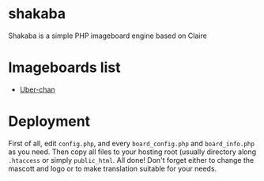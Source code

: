 # shakaba
Shakaba is a simple PHP imageboard engine based on Claire

# Imageboards list
- [Uber-chan](http://uberchan.rf.gd)

# Deployment
First of all, edit `config.php`, and every `board_config.php` and `board_info.php` as you need. Then copy all files to your hosting root (usually directory along `.htaccess` or simply `public_html`. All done! Don't forget either to change the mascott and logo or to make translation suitable for your needs.
